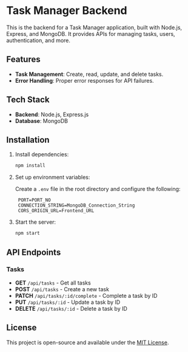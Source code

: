 # Task Manager Backend

This is the backend for a Task Manager application, built with Node.js, Express, and MongoDB. It provides APIs for managing tasks, users, authentication, and more.

## Features

- **Task Management**: Create, read, update, and delete tasks.
- **Error Handling**: Proper error responses for API failures.

## Tech Stack

- **Backend**: Node.js, Express.js
- **Database**: MongoDB

## Installation

1. Install dependencies:

   ```bash
   npm install
   ```

2. Set up environment variables:

   Create a `.env` file in the root directory and configure the following:

   ```env
    PORT=PORT_NO
    CONNECTION_STRING=MongoDB_Connection_String
    CORS_ORIGIN_URL=Frontend_URL
   ```

3. Start the server:

   ```bash
   npm start
   ```

## API Endpoints

### Tasks

- **GET** `/api/tasks` - Get all tasks
- **POST** `/api/tasks` - Create a new task
- **PATCH** `/api/tasks/:id/complete` - Complete a task by ID
- **PUT** `/api/tasks/:id` - Update a task by ID
- **DELETE** `/api/tasks/:id` - Delete a task by ID

## License

This project is open-source and available under the [MIT License](LICENSE).
